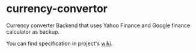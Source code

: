 currency-convertor
==================

Currency converter Backend that uses Yahoo Finance and Google finance calculator as backup.

You can find specification in project's [wiki](https://github.com/Apilityc/currency-convertor/wiki).
